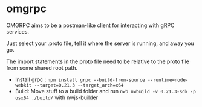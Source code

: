 # omgrpc

OMGRPC aims to be a postman-like client for interacting with gRPC services.

Just select your .proto file, tell it where the server is running, and away you go.

The import statements in the proto file need to be relative to the proto file from some shared root path.


- Install grpc : `npm install grpc --build-from-source --runtime=node-webkit --target=0.21.3 --target_arch=x64`
- Build: Move stuff to a build folder and run `nwb nwbuild -v 0.21.3-sdk -p osx64 ./build/` with nwjs-builder